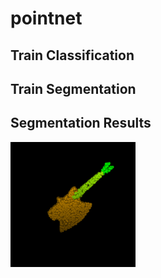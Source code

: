 # pointnet
## Train Classification
## Train Segmentation
## Segmentation Results  
<img src="test_seg_imgs/guitar1.png" width="200" height="200"/><br/>


